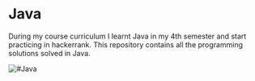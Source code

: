 # Java
During my course curriculum I learnt Java in my 4th semester and start practicing in hackerrank. This repository contains all the programming solutions solved in Java.

![#Java](https://github.com/ayanbabusona/Java/blob/master/java_github.png)

